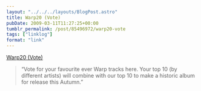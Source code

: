 ```yaml
---
layout: "../../../layouts/BlogPost.astro"
title: Warp20 (Vote)
pubDate: 2009-03-11T11:27:25+00:00
tumblr_permalink: /post/85496972/warp20-vote
tags: ["linklog"]
format: "link"
---
```


[Warp20 (Vote)][1]

> &ldquo;Vote for your favourite ever Warp tracks here. Your top 10 (by different artists) will combine with our top 10 to make a historic album for release this Autumn.&rdquo;

[1]: http://www.warp20.net/

